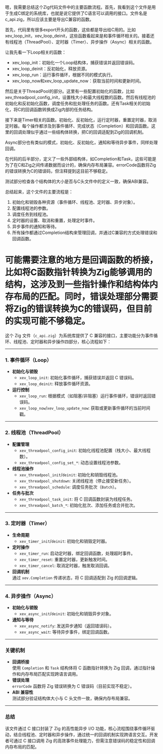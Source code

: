 嗯，我需要总结这个Zig代码文件中的主要函数流程。首先，我看到这个文件是用于生成C绑定的系统库，也就是说它提供了C语言可以调用的接口。文件名是c_api.zig，所以应该主要是导出C兼容的函数。

首先，代码里有很多export开头的函数，这些都是导出给C用的。比如xev_loop_init，xev_loop_deinit，这些函数看起来是和事件循环相关的。接着还有线程池（ThreadPool）、定时器（Timer）、异步操作（Async）相关的函数。

让我先看一下Loop相关的函数：

- xev_loop_init：初始化一个Loop结构体，捕获错误并返回错误码。
- xev_loop_deinit：反初始化，释放资源。
- xev_loop_run：运行事件循环，根据不同的模式执行。
- xev_loop_now和xev_loop_update_now：获取当前时间和更新时间。

然后是关于ThreadPool的部分。这里有一些配置初始化的函数，比如xev_threadpool_config_init，设置栈大小和最大线程数的函数。然后有线程池的初始化和反初始化函数，调度任务和批处理任务的函数。还有Task相关的初始化，将C的回调函数转换成Zig内部的任务结构。

接下来是Timer相关的函数。初始化、反初始化，运行定时器，重置定时器，取消定时器。每个操作都涉及到事件循环、完成状态（Completion）和回调函数。这里的回调处理似乎通过一些结构体转换，把C的回调适配到Zig的回调机制。

Async部分也有类似的模式，初始化、反初始化，通知和等待异步事件，同样处理回调。

在代码的后半部分，定义了一些外部结构体，如Completion和Task，这些可能是为了在C和Zig之间传递数据而设计的，确保内存布局兼容。errorCode函数将Zig的错误转换为C的错误码，但注释提到这目前不够稳定。

测试部分检查各个结构体的大小是否与C头文件中的定义一致，确保ABI兼容。

总结起来，这个文件的主要流程是：

1. 初始化和销毁各种资源（事件循环、线程池、定时器、异步对象）。
2. 配置线程池的参数。
3. 调度任务到线程池。
4. 定时器的设置、取消和重置，处理定时事件。
5. 异步事件的通知和等待。
6. 所有操作都通过Completion结构来管理回调，并通过C兼容的方式处理错误和回调函数。

可能需要注意的地方是回调函数的桥接，比如将C函数指针转换为Zig能够调用的结构，这涉及到一些指针操作和结构体内存布局的匹配。同时，错误处理部分需要将Zig的错误转换为C的错误码，但目前的实现可能不够稳定。
================================================
这个 Zig 文件（`c_api.zig`）为系统库提供了 C 兼容的接口，主要功能分为事件循环、线程池、定时器和异步操作四部分，核心流程如下：

---

### **1. 事件循环（Loop）**
- **初始化与销毁**  
  - `xev_loop_init`: 初始化事件循环，捕获错误并返回 C 错误码。  
  - `xev_loop_deinit`: 释放事件循环资源。  
- **运行控制**  
  - `xev_loop_run`: 根据模式（如阻塞/非阻塞）运行事件循环，错误时返回错误码。  
  - `xev_loop_now`/`xev_loop_update_now`: 获取或更新事件循环的当前时间戳。  

---

### **2. 线程池（ThreadPool）**
- **配置管理**  
  - `xev_threadpool_config_init`: 初始化线程池配置（栈大小、最大线程数）。  
  - `xev_threadpool_config_set_*`: 动态设置线程池参数。  
- **线程池操作**  
  - `xev_threadpool_init`/`deinit`: 初始化和销毁线程池。  
  - `xev_threadpool_shutdown`: 关闭线程池（停止接受新任务）。  
  - `xev_threadpool_schedule`: 调度任务批次（`Batch`）。  
- **任务与批次**  
  - `xev_threadpool_task_init`: 将 C 回调函数封装为线程任务。  
  - `xev_threadpool_batch_*`: 初始化批次、添加任务或合并批次。

---

### **3. 定时器（Timer）**
- **生命周期**  
  - `xev_timer_init`/`deinit`: 初始化和销毁定时器。  
- **定时操作**  
  - `xev_timer_run`: 启动定时器，绑定回调函数，处理超时事件。  
  - `xev_timer_reset`: 重置定时器，更新触发时间。  
  - `xev_timer_cancel`: 取消定时器，触发取消回调。  
- **回调机制**  
  通过 `xev.Completion` 传递状态，将 C 回调适配到 Zig 的回调逻辑。

---

### **4. 异步操作（Async）**
- **初始化与销毁**  
  - `xev_async_init`/`deinit`: 初始化和销毁异步对象。  
- **通知与等待**  
  - `xev_async_notify`: 发送异步通知（返回错误码）。  
  - `xev_async_wait`: 等待异步事件，绑定回调函数。  

---

### **关键机制**
- **回调桥接**  
  使用 `Completion` 和 `Task` 结构体将 C 函数指针转换为 Zig 回调，通过指针操作和内存布局匹配实现跨语言调用。
- **错误处理**  
  `errorCode` 函数将 Zig 错误转换为 C 错误码（目前实现不稳定）。
- **ABI 兼容性**  
  测试部分验证结构体大小与 C 头文件一致，确保内存布局兼容。

---

### **总结**
该文件通过 C 接口封装了 Zig 的高性能异步 I/O 功能，核心流程围绕事件循环驱动，结合线程池、定时器和异步操作，通过统一的回调机制实现跨语言交互。开发者可通过 C 接口调用 Zig 的高效事件处理能力，但需注意错误码的稳定性和回调内存布局的匹配。